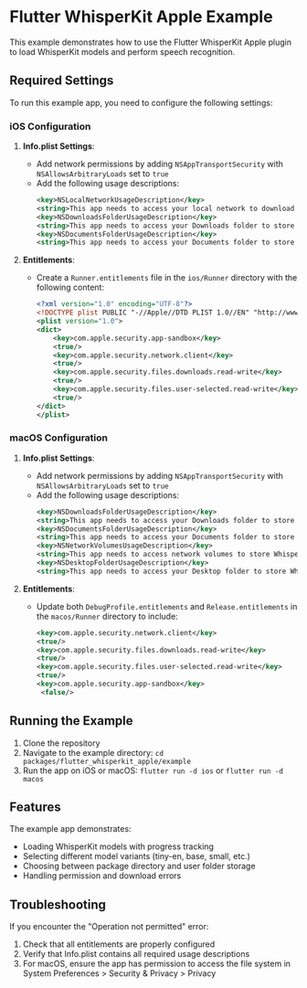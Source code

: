 # Flutter WhisperKit Apple Example

This example demonstrates how to use the Flutter WhisperKit Apple plugin to load WhisperKit models and perform speech recognition.

## Required Settings

To run this example app, you need to configure the following settings:

### iOS Configuration

1. **Info.plist Settings**:
   - Add network permissions by adding `NSAppTransportSecurity` with `NSAllowsArbitraryLoads` set to `true`
   - Add the following usage descriptions:
     ```xml
     <key>NSLocalNetworkUsageDescription</key>
     <string>This app needs to access your local network to download WhisperKit models</string>
     <key>NSDownloadsFolderUsageDescription</key>
     <string>This app needs to access your Downloads folder to store WhisperKit models</string>
     <key>NSDocumentsFolderUsageDescription</key>
     <string>This app needs to access your Documents folder to store WhisperKit models</string>
     ```

2. **Entitlements**:
   - Create a `Runner.entitlements` file in the `ios/Runner` directory with the following content:
     ```xml
     <?xml version="1.0" encoding="UTF-8"?>
     <!DOCTYPE plist PUBLIC "-//Apple//DTD PLIST 1.0//EN" "http://www.apple.com/DTDs/PropertyList-1.0.dtd">
     <plist version="1.0">
     <dict>
         <key>com.apple.security.app-sandbox</key>
         <true/>
         <key>com.apple.security.network.client</key>
         <true/>
         <key>com.apple.security.files.downloads.read-write</key>
         <true/>
         <key>com.apple.security.files.user-selected.read-write</key>
         <true/>
     </dict>
     </plist>
     ```

### macOS Configuration

1. **Info.plist Settings**:
   - Add network permissions by adding `NSAppTransportSecurity` with `NSAllowsArbitraryLoads` set to `true`
   - Add the following usage descriptions:
     ```xml
     <key>NSDownloadsFolderUsageDescription</key>
     <string>This app needs to access your Downloads folder to store WhisperKit models</string>
     <key>NSDocumentsFolderUsageDescription</key>
     <string>This app needs to access your Documents folder to store WhisperKit models</string>
     <key>NSNetworkVolumesUsageDescription</key>
     <string>This app needs to access network volumes to store WhisperKit models</string>
     <key>NSDesktopFolderUsageDescription</key>
     <string>This app needs to access your Desktop folder to store WhisperKit models</string>
     ```

2. **Entitlements**:
   - Update both `DebugProfile.entitlements` and `Release.entitlements` in the `macos/Runner` directory to include:
     ```xml
     <key>com.apple.security.network.client</key>
     <true/>
     <key>com.apple.security.files.downloads.read-write</key>
     <true/>
     <key>com.apple.security.files.user-selected.read-write</key>
     <true/>
     <key>com.apple.security.app-sandbox</key>
	  <false/>
     ```

## Running the Example

1. Clone the repository
2. Navigate to the example directory: `cd packages/flutter_whisperkit_apple/example`
3. Run the app on iOS or macOS: `flutter run -d ios` or `flutter run -d macos`

## Features

The example app demonstrates:

- Loading WhisperKit models with progress tracking
- Selecting different model variants (tiny-en, base, small, etc.)
- Choosing between package directory and user folder storage
- Handling permission and download errors

## Troubleshooting

If you encounter the "Operation not permitted" error:
1. Check that all entitlements are properly configured
2. Verify that Info.plist contains all required usage descriptions
3. For macOS, ensure the app has permission to access the file system in System Preferences > Security & Privacy > Privacy
